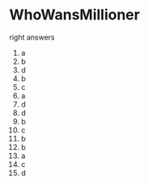 # WhoWansMillioner
right answers
 1. a
 2. b
 3. d
 4. b
 5. c
 6. a
 7. d
 8. d
 9. b
10. c
11. b
12. b
13. a
14. c
15. d
